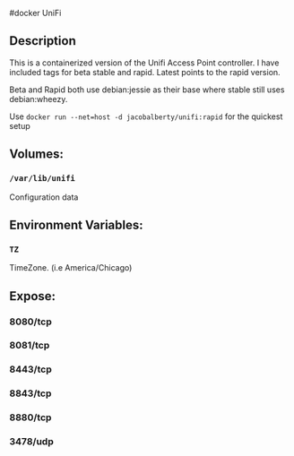 #docker UniFi

## Description 
This is a containerized version of the Unifi Access Point controller.
I have included tags for beta stable and rapid. Latest points to the rapid version.

Beta and Rapid both use debian:jessie as their base where stable still uses debian:wheezy.

Use `docker run --net=host -d jacobalberty/unifi:rapid` for the quickest setup

## Volumes:

### `/var/lib/unifi`
Configuration data

## Environment Variables:
### `TZ`
TimeZone. (i.e America/Chicago)

## Expose:
### 8080/tcp
### 8081/tcp
### 8443/tcp
### 8843/tcp
### 8880/tcp
### 3478/udp
